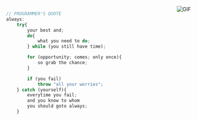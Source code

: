 <img align="right" alt="GIF" src="https://i.pinimg.com/originals/e4/26/70/e426702edf874b181aced1e2fa5c6cde.gif" />

```javascript
// PROGRAMMER'S QUOTE
always:
	try{
		your best and;
		do{
			what you need to do;
		} while (you still have time);

		for (opportunity; comes; only once){
			so grab the chance;
		}

		if (you fail)
			throw "all your worries";
	} catch (yourself){
		everytime you fail;
		and you know to whom
		you should goto always;
	}
```


<!--
**pranjalagg/pranjalagg** is a ✨ _special_ ✨ repository because its `README.md` (this file) appears on your GitHub profile.

Here are some ideas to get you started:

- 🔭 I’m currently working on ...
- 🌱 I’m currently learning ...
- 👯 I’m looking to collaborate on ...
- 🤔 I’m looking for help with ...
- 💬 Ask me about ...
- 📫 How to reach me: ...
- 😄 Pronouns: ...
- ⚡ Fun fact: ...
-->
